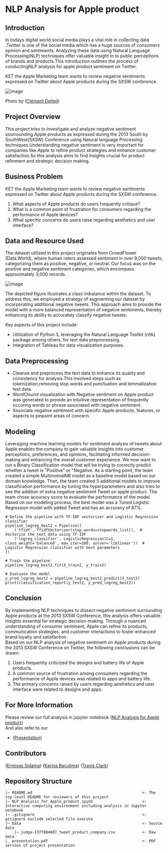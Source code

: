 # NLP Analysis for Apple product
## Introduction
In todays digital world social media plays a vital role in collecting data .Twitter is one of the social media which  has a huge sources of consumers opinion and sentiments. Analyzing these data using Natural Language Processing(NLP) techniques offer valuable insight in to public perceptions of brands and products.This introduction outlines the process of conductingNLP analysis for apple product sentiment on Twitter.

KET the Apple Marketing team wants to review negative sentiments expressed on Twitter about Apple products during the SXSW conference.

![image](https://github.com/ermiyas-sidama/NLP-Analysis-for-Apple-product/assets/160514617/1e98365a-023e-4ebe-94c2-1d3ecf62c47b)

Photo by ([Clément Delteil](https://pub.towardsai.net/unsupervised-sentiment-analysis-with-real-world-data-500-000-tweets-on-elon-musk-3f0653135558))


## Project Overview

This project tries to investigate and analyze negative sentiment sourrounding Apple products as expressed during the 2013 South by SouthWest(SXSW) Conference using Natural language Processing techniques.Understanding negative sentiment is very important for companies like Apple to refine product strategies and enhance customer satisfaction.So this analysis aims to find insights crucial for product  refinment and strategic decision making.

## Business Problem

KET the Apple Marketing team wants to review negative sentiments expressed on Twitter about Apple products during the SXSW conference.
1. What aspects of Apple products do users frequently critique?
2. What is a common point of frustration for consumers regarding the performance of Apple devices?
3. What specific concerns do users raise regarding aesthetics and user interface?

## Data and Resource Used

The dataset utilized in this project originates from CrowdFlower (Data.World), where human raters assessed sentiment in over 9,000 tweets, categorizing them as positive, negative, or neutral. Our focus was on the positive and negative sentiment categories, which encompass approximately 3,000 records.

![image](https://github.com/ermiyas-sidama/NLP-Analysis-for-Apple-product/assets/160514617/f5d23ab6-4479-4d9c-adf7-973cbfdbe3a9)


The depicted figure illustrates a class imbalance within the dataset. To address this, we employed a strategy of augmenting our dataset by incorporating additional negative tweets. This approach aims to provide the model with a more balanced representation of negative sentiments, thereby enhancing its ability to accurately classify negative tweets.

Key aspects of this project include:
- Utilization of Python 3, leveraging the Natural Language Toolkit (nltk) package among others, for text data preprocessing.
- Integration of Tableau for data visualization purposes.
  
## Data Preprocessing

- Cleanse and preprocess the text data to enhance its quality and consistency for analysis.This involved steps such as tokenization,removing stop words and punctuation and lemmatization text data.
- WordClound visualization with Negative sentiment on Apple product was generated to provide an intuitive representation of frequently occuring words or phrase associated with negative sentiment.
- Associate negative sentiment with specific Apple products, features, or aspects to pinpoint areas of concern.

## Modeling

Leveraging machine learning models for sentiment analysis of tweets about Apple enables the company to gain valuable insights into customer perceptions, preferences, and opinions, facilitating informed decision-making and enhancing the overall customer experience. We now want to run a Binary Classification model that will be trying to correctly predict whether a tweet is "Positive" or "Negative.
As a starting point, the team created a simple MultinomialNB model as a baseline model based on our domain knowledge. Then, the team created 5 additional models to improve classification performance by tuning the hyperparameters and also tries to see the addition of extra negative sentiment Tweet on apple product. The team chose accuracy score to evaluate the performance of the model.\
Based on our modeling process, the best model was a Tuned Logistic Regression model with added Tweet and has an accuracy of 87%.
```
# Define the pipeline with TF-IDF vectorizer and Logistic Regression classifier
pipeline_logreg_best2 = Pipeline([
    ('tfidf', TfidfVectorizer(stop_words=stopwords_list)),  # Vectorize the text data using TF-IDF
    ('logreg_classifier', LogisticRegression(C=1, class_weight='balanced', max_iter=100, solver='liblinear'))  # Logistic Regression classifier with best parameters
])

# Train the pipeline
pipeline_logreg_best2.fit(X_train2, y_train2)

# Evaluate the model
y_pred_logreg_best2 = pipeline_logreg_best2.predict(X_test2)
print(classification_report(y_test2, y_pred_logreg_best2))
```
## Conclusion

By implementing NLP techniques to dissect negative sentiment surrounding Apple products at the 2013 SXSW Conference, this analysis offers valuable insights essential for strategic decision-making. Through a nuanced understanding of consumer sentiment, Apple can refine its products, communication strategies, and customer interactions to foster enhanced brand loyalty and satisfaction.\
Based on our NLP analysis of negative sentiment on Apple products during the 2013 SXSW Conference on Twitter, the following conclusions can be drawn:

1. Users frequently criticized the designs and battery life of Apple products.
2. A common source of frustration among consumers regarding the performance of Apple devices was related to apps and battery life.
3. The primary concerns raised by users regarding aesthetics and user interface were related to designs and apps.

## For More Information

Please review our full analysis in jupyter notebook ([NLP Analysis for Apple product](https://github.com/ermiyas-sidama/NLP-Analysis-for-Apple-product/blob/main/README.md))\
And also refer to our 
- ([Presentation](https://www.canva.com/design/DAGEpfKhGSA/70EH7vs7p4lsmEqbvKAyvA/edit?utm_content=DAGEpfKhGSA&utm_campaign=designshare&utm_medium=link2&utm_source=sharebutton)) 

## Contributors

([Ermiyas Sidama](https://github.com/ermiyas-sidama))
([Karina Baculima](https://github.com/karisteph ))
([Travis Clark](https://github.com/TravisClark1432 )) 

## Repository Structure

```
|— README.md                                                 <- The top-level README for reviewers of this project
|— NLP_Analysis_for_Apple_product.ipynb                      <- Interactive computing environment including analysis in Jupyter notebook
|— .gitignore                                                <- gitignore exclude selected file execute
|— Data                                                      <- Source data
    |— judge-1377884607_tweet_product_company.csv            <- Raw data
|_ presentation.pdf                                          <- PDF version of project presentation
```

